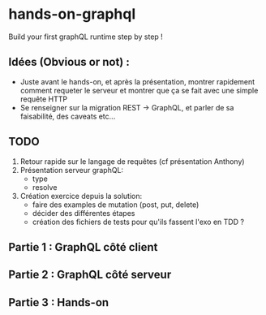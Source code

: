 # hands-on-graphql
Build your first graphQL runtime step by step !

## Idées (Obvious or not) : 
  - Juste avant le hands-on, et après la présentation, montrer rapidement comment requeter le serveur et montrer que ça se fait avec une simple requête HTTP
  - Se renseigner sur la migration REST -> GraphQL, et parler de sa faisabilité, des caveats etc...

## TODO
 1. Retour rapide sur le langage de requêtes (cf présentation Anthony)
 2. Présentation serveur graphQL:
    - type
    - resolve
 3. Création exercice depuis la solution:
    - faire des examples de mutation (post, put, delete)
    - décider des différentes étapes
    - création des fichiers de tests pour qu'ils fassent l'exo en TDD ?

## Partie 1 : GraphQL côté client

## Partie 2 : GraphQL côté serveur

## Partie 3 : Hands-on